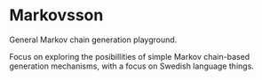# Markovsson
General Markov chain generation playground.

Focus on exploring the posibillities of simple Markov chain-based generation mechanisms, with a focus on Swedish language things.
